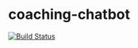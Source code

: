 # coaching-chatbot
[![Build Status](https://travis-ci.org/kehitysto/coaching-chatbot.svg?branch=master)](https://travis-ci.org/kehitysto/coaching-chatbot)

